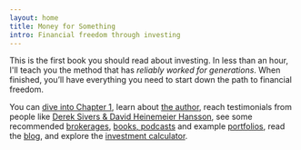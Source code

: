 ```yaml
---
layout: home
title: Money for Something
intro: Financial freedom through investing
---
```


This is the first book you should read about investing. In less than an hour, I'll teach you the method that has *reliably worked for generations*. When finished, you’ll have everything you need to start down the path to financial freedom. 

You can [dive into Chapter 1](/book/introduction/), learn about [the author](/about/), reach testimonials from people like [Derek Sivers & David Heinemeier Hansson](/praise/), see some recommended [brokerages](/brokerages/), [books, podcasts](/books/) and example [portfolios](/portfolios/), read the [blog](/blog/), and explore the [investment calculator](/calculator/).